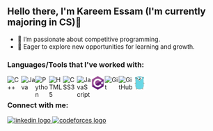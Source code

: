 ## Hello there, I'm Kareem Essam (I'm currently majoring in CS)👋

- 🌱 I’m passionate about competitive programming.
- 👯 Eager to explore new opportunities for learning and growth.

### Languages/Tools that I've worked with:

[<img align="left" alt="C++" width="32px" src="https://cdn.jsdelivr.net/gh/devicons/devicon/icons/cplusplus/cplusplus-original.svg" />][cpp_website]
[<img align="left" alt="Java" width="32px" src="https://cdn.jsdelivr.net/gh/devicons/devicon/icons/java/java-original.svg" />][java_website]
[<img align="left" alt="Python" width="32px" src="https://cdn.jsdelivr.net/gh/devicons/devicon/icons/python/python-original.svg" />][python_website]
[<img align="left" alt="HTML5" width="32px" src="https://cdn.jsdelivr.net/gh/devicons/devicon/icons/html5/html5-original.svg" />][html_website]
[<img align="left" alt="CSS3" width="32px" src="https://cdn.jsdelivr.net/gh/devicons/devicon/icons/css3/css3-original.svg" />][css_website]
[<img align="left" alt="JavaScript" width="32px" src="https://cdn.jsdelivr.net/gh/devicons/devicon/icons/javascript/javascript-original.svg" />][js_website]
[<img align="left" alt="SQLite" width="32px" src="https://github.com/devicons/devicon/blob/v2.16.0/icons/csharp/csharp-original.svg" />][c#_website]
[<img align="left" alt="Git" width="32px" src="https://cdn.jsdelivr.net/gh/devicons/devicon/icons/git/git-original.svg" />][git_website]
[<img align="left" alt="GitHub" width="32px" src="https://cdn.jsdelivr.net/gh/devicons/devicon/icons/github/github-original.svg" />][github_website]
[<img align="left" alt="Linux" width="32px" src="https://github.com/devicons/devicon/blob/v2.16.0/icons/go/go-original.svg" />][go_website]

<br />
<br />

### Connect with me:
<div align="left">
  <a href="https://www.linkedin.com/in/kareemessam1/" target="_blank">
    <img src="https://img.shields.io/static/v1?message=LinkedIn&logo=linkedin&label=&color=0077B5&logoColor=white&labelColor=&style=for-the-badge" height="32" alt="linkedin logo"  />
  </a>
  <a href="https://codeforces.com/profile/Enhanced." target="_blank">
    <img src="https://img.shields.io/static/v1?message=Codeforces&logo=codeforces&label=&color=e3143a&logoColor=white&labelColor=&style=for-the-badge" height="32" alt="codeforces logo"  />
</div>

<br />
<br />

[html_website]: https://en.wikipedia.org/wiki/HTML
[css_website]: https://en.wikipedia.org/wiki/CSS
[js_website]: https://www.javascript.com/
[c#_website]: https://en.wikipedia.org/wiki/C_Sharp_(programming_language)
[git_website]: https://git-scm.com/
[github_website]: https://github.com/
[python_website]: https://www.python.org/
[cpp_website]: https://cplusplus.com/
[java_website]: https://www.java.com/en/
[go_website]: https://go.dev/

